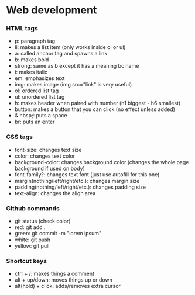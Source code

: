 # Web development
### HTML tags
* p: paragraph tag
* li: makes a list item (only works inside ol or ul)
* a: called anchor tag and spawns a link
* b: makes bold
* strong: same as b except it has a meaning bc name
* i: makes italic
* em: emphasizes text
* img: makes image (img src="link" is very useful)
* ol: ordered list tag
* ul: unordered list tag
* h: makes header when paired with number (h1 biggest - h6 smallest)
* button: makes a button that you can click (no effect unless added)
* & nbsp;: puts a space
* br: puts an enter
### CSS tags
* font-size: changes text size
* color: changes text color
* background-color: changes background color (changes the whole page background if used on body)
* font-family?: changes text font (just use autofill for this one)
* margin(nothing/left/right/etc.): changes margin size
* padding(nothing/left/right/etc.): changes padding size
* text-align: changes the align area
### Github commands
* git status (check color)
* red: git add .
* green: git commit -m "lorem ipsum"
* white: git push
* yellow: git pull
### Shortcut keys
* ctrl + /: makes things a comment
* alt + up/down: moves things up or down
* alt(hold) + click: adds/removes extra cursor
